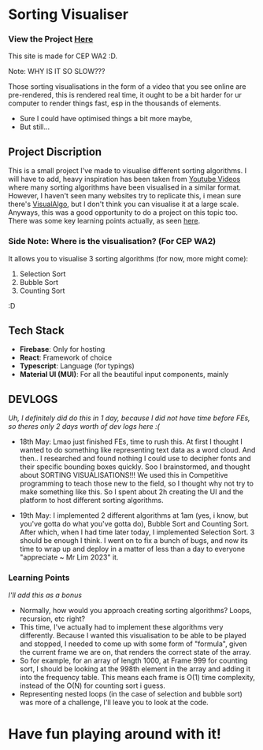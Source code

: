 # **Sorting Visualiser**

### **View the Project [Here](https://visual-sort-ajr07.web.app/)**

This site is made for CEP WA2 :D.

Note: WHY IS IT SO SLOW???

Those sorting visualisations in the form of a video that you see online are pre-rendered, this is rendered real time, it ought to be a bit harder for ur computer to render things fast, esp in the thousands of elements.

-   Sure I could have optimised things a bit more maybe,
-   But still...

## **Project Discription**

This is a small project I've made to visualise different sorting algorithms. I will have to add, heavy inspiration has been taken from [Youtube Videos](https://youtu.be/mPZhnGWgL0s) where many sorting algorithms have been visualised in a similar format. However, I haven't seen many websites try to replicate this, i mean sure there's [VisualAlgo](https://visualgo.net/en/sorting), but I don't think you can visualise it at a large scale. Anyways, this was a good opportunity to do a project on this topic too. There was some key learning points actually, as seen [here](#learning-points).

### **Side Note: Where is the visualisation? (For CEP WA2)**

It allows you to visualise 3 sorting algorithms (for now, more might come):

1. Selection Sort
2. Bubble Sort
3. Counting Sort

:D

## **Tech Stack**

-   **Firebase**: Only for hosting
-   **React**: Framework of choice
-   **Typescript**: Language (for typings)
-   **Material UI (MUI)**: For all the beautiful input components, mainly

## **DEVLOGS**

_Uh, I definitely did do this in 1 day, because I did not have time before FEs, so theres only 2 days worth of dev logs here :(_

-   18th May: Lmao just finished FEs, time to rush this. At first I thought I wanted to do something like representing text data as a word cloud. And then.. I researched and found nothing I could use to decipher fonts and their specific bounding boxes quickly. Soo I brainstormed, and thought about SORTING VISUALISATIONS!!! We used this in Competitive programming to teach those new to the field, so I thought why not try to make something like this. So I spent about 2h creating the UI and the platform to host different sorting algorithms.

-   19th May: I implemented 2 different algorithms at 1am (yes, i know, but you've gotta do what you've gotta do), Bubble Sort and Counting Sort. After which, when I had time later today, I implemented Selection Sort. 3 should be enough I think. I went on to fix a bunch of bugs, and now its time to wrap up and deploy in a matter of less than a day to everyone "appreciate ~ Mr Lim 2023" it.

### **Learning Points**

_I'll add this as a bonus_

-   Normally, how would you approach creating sorting algorithms? Loops, recursion, etc right?
-   This time, I've actually had to implement these algorithms very differently. Because I wanted this visualisation to be able to be played and stopped, I needed to come up with some form of "formula", given the current frame we are on, that renders the correct state of the array.
-   So for example, for an array of length 1000, at Frame 999 for counting sort, I should be looking at the 998th element in the array and adding it into the frequency table. This means each frame is O(1) time complexity, instead of the O(N) for counting sort i guess.
-   Representing nested loops (in the case of selection and bubble sort) was more of a challenge, I'll leave you to look at the code.

# **Have fun playing around with it!**
